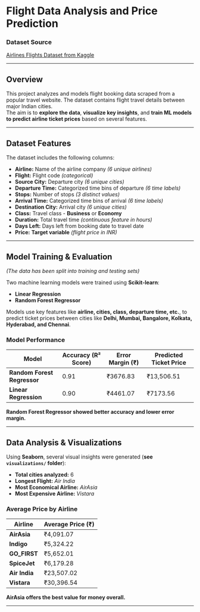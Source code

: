 # **Flight Data Analysis and Price Prediction**

### **Dataset Source**
[Airlines Flights Dataset from Kaggle](https://www.kaggle.com/datasets/rohitgrewal/airlines-flights-data/data)

---

## **Overview**
This project analyzes and models flight booking data scraped from a popular travel website. The dataset contains flight travel details between major Indian cities.  
The aim is to **explore the data**, **visualize key insights**, and **train ML models to predict airline ticket prices** based on several features.

---

## **Dataset Features**
The dataset includes the following columns:

- **Airline:** Name of the airline company *(6 unique airlines)*
- **Flight:** Flight code *(categorical)*
- **Source City:** Departure city *(6 unique cities)*
- **Departure Time:** Categorized time bins of departure *(6 time labels)*
- **Stops:** Number of stops *(3 distinct values)*
- **Arrival Time:** Categorized time bins of arrival *(6 time labels)*
- **Destination City:** Arrival city *(6 unique cities)*
- **Class:** Travel class - **Business** or **Economy**
- **Duration:** Total travel time *(continuous feature in hours)*
- **Days Left:** Days left from booking date to travel date
- **Price:** **Target variable** *(flight price in INR)*

---

## **Model Training & Evaluation**
*(The data has been split into training and testing sets)*  

Two machine learning models were trained using **Scikit-learn**:

- **Linear Regression**
- **Random Forest Regressor**

Models use key features like **airline, cities, class, departure time, etc.**, to predict ticket prices between cities like **Delhi, Mumbai, Bangalore, Kolkata, Hyderabad, and Chennai**.

### **Model Performance**
| Model                   | Accuracy (R² Score) | Error Margin (₹) | Predicted Ticket Price |
|-------------------------|----------------------|-------------------|-------------------------|
| **Random Forest Regressor** | 0.91                 | ₹3676.83          | ₹13,506.51             |
| **Linear Regression**       | 0.90                 | ₹4461.07          | ₹7173.56               |

**Random Forest Regressor showed better accuracy and lower error margin.**

---

## **Data Analysis & Visualizations**
Using **Seaborn**, several visual insights were generated (**see `visualizations/` folder**):

- **Total cities analyzed:** 6
- **Longest Flight:** *Air India*
- **Most Economical Airline:** *AirAsia*
- **Most Expensive Airline:** *Vistara*

### **Average Price by Airline**
| Airline     | Average Price (₹) |
|-------------|-------------------|
| **AirAsia** | ₹4,091.07        |
| **Indigo**  | ₹5,324.22        |
| **GO_FIRST**| ₹5,652.01        |
| **SpiceJet**| ₹6,179.28        |
| **Air India**| ₹23,507.02      |
| **Vistara** | ₹30,396.54       |

**AirAsia offers the best value for money overall.**

---




